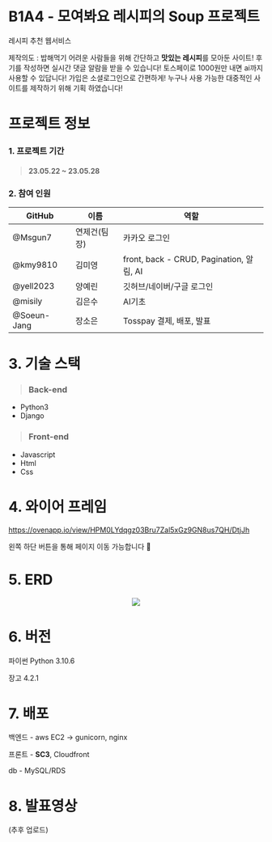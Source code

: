 
#  B1A4 - 모여봐요 레시피의 Soup 프로젝트
레시피 추천 웹서비스

제작의도 : 밥해먹기 어려운 사람들을 위해 간단하고 <strong>맛있는 레시피</strong>를 모아둔 사이트! 후기를 작성하면 실시간 댓글 알람을 받을 수 있습니다! 토스페이로 1000원만 내면 ai까지 사용할 수 있답니다! 가입은 소셜로그인으로 간편하게! 누구나 사용 가능한 대중적인 사이트를 제작하기 위해 기획 하였습니다!

# 프로젝트 정보
### 1. 프로젝트 기간
>#### 23.05.22 ~ 23.05.28

### 2. 참여 인원

|GitHub|이름|역할|
|------|---|---|
|@Msgun7|연제건(팀장)|카카오 로그인|
|@kmy9810|김미영|front, back - CRUD, Pagination, 알림, AI|
|@yell2023|양예린|깃허브/네이버/구글 로그인|
|@misily|김은수|AI기초|
|@Soeun-Jang|장소은|Tosspay 결제, 배포, 발표|



# 3. 기술 스택
> ### Back-end 
* Python3
* Django

> ### Front-end 
* Javascript
* Html
* Css


# 4. 와이어 프레임
https://ovenapp.io/view/HPM0LYdqgz03Bru7Zal5xGz9GN8us7QH/DtjJh

왼쪽 하단 버튼을 통해 페이지 이동 가능합니다 💟

# 5. ERD

<p align="center">
  <img src="https://github.com/Msgun7/recipe_soup/assets/107108586/c4eb0745-63ea-497d-97f7-0a777e1f29b8">
</p>

# 6. 버전
파이썬 Python 3.10.6

장고 4.2.1

# 7. 배포

백엔드 - aws EC2 → gunicorn, nginx

프론트 - **SC3**, Cloudfront

db - MySQL/RDS

# 8. 발표영상 
(추후 업로드)
